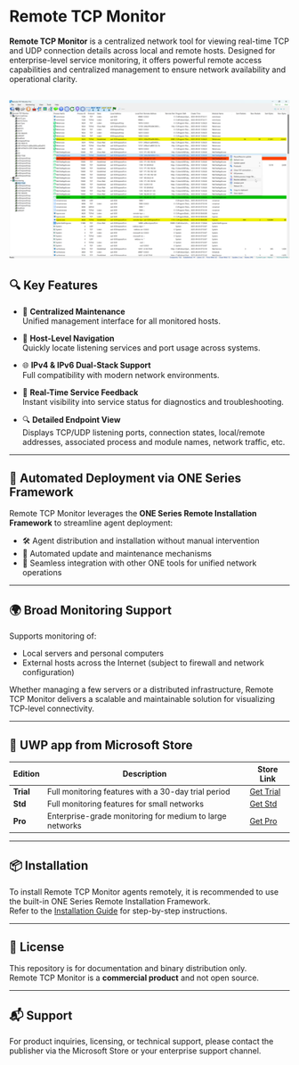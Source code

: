 # Remote TCP Monitor

**Remote TCP Monitor** is a centralized network tool for viewing real-time TCP and UDP connection details across local and remote hosts. Designed for enterprise-level service monitoring, it offers powerful remote access capabilities and centralized management to ensure network availability and operational clarity.

![ORT GUI](images/ORT_GUI.png)
---

## 🔍 Key Features

- 🔧 **Centralized Maintenance**  
  Unified management interface for all monitored hosts.

- 🧭 **Host-Level Navigation**  
  Quickly locate listening services and port usage across systems.

- 🌐 **IPv4 & IPv6 Dual-Stack Support**  
  Full compatibility with modern network environments.

- 📌 **Real-Time Service Feedback**  
  Instant visibility into service status for diagnostics and troubleshooting.

- 🔍 **Detailed Endpoint View**  
  Displays TCP/UDP listening ports, connection states, local/remote addresses, associated process and module names, network traffic, etc.

---

## 🚀 Automated Deployment via ONE Series Framework

Remote TCP Monitor leverages the **ONE Series Remote Installation Framework** to streamline agent deployment:

- 🛠️ Agent distribution and installation without manual intervention  
- 🔄 Automated update and maintenance mechanisms  
- 🧩 Seamless integration with other ONE tools for unified network operations

---

## 🌍 Broad Monitoring Support

Supports monitoring of:

- Local servers and personal computers  
- External hosts across the Internet (subject to firewall and network configuration)

Whether managing a few servers or a distributed infrastructure, Remote TCP Monitor delivers a scalable and maintainable solution for visualizing TCP-level connectivity.

---

## 🛒 UWP app from Microsoft Store

| Edition | Description | Store Link |
|--------|-------------|------------|
| **Trial** | Full monitoring features with a 30-day trial period | [Get Trial](https://apps.microsoft.com/detail/9N9VFVV2KVJG?hl=en-us&gl=CN&ocid=pdpshare) |
| **Std** | Full monitoring features for small networks | [Get Std](https://apps.microsoft.com/detail/9N0M98DCR26T?hl=en-us&gl=CN&ocid=pdpshare) |
| **Pro** | Enterprise-grade monitoring for medium to large networks | [Get Pro](https://apps.microsoft.com/detail/9P4GP7TWN8ML?hl=en-us&gl=CN&ocid=pdpshare) |

---

## 📦 Installation

To install Remote TCP Monitor agents remotely, it is recommended to use the built-in ONE Series Remote Installation Framework.  
Refer to the [Installation Guide](docs/installation.md) for step-by-step instructions.

---

## 📄 License

This repository is for documentation and binary distribution only.  
Remote TCP Monitor is a **commercial product** and not open source.

---

## 📬 Support

For product inquiries, licensing, or technical support, please contact the publisher via the Microsoft Store or your enterprise support channel.

